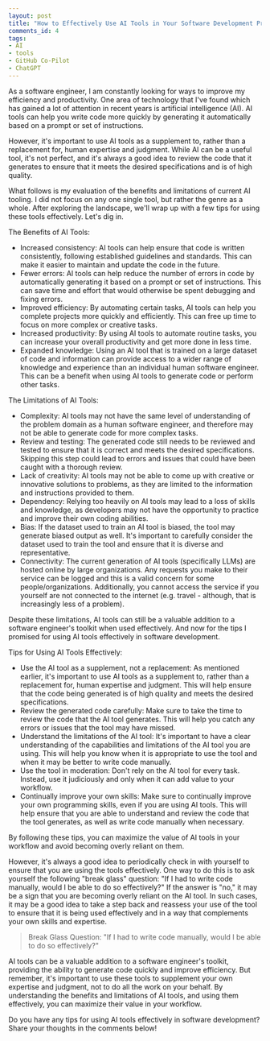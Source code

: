 ```yaml
---
layout: post
title: "How to Effectively Use AI Tools in Your Software Development Process"
comments_id: 4
tags:
- AI
- tools
- GitHub Co-Pilot 
- ChatGPT
---
```

As a software engineer, I am constantly looking for ways to improve my efficiency and productivity. One area of technology that I've found which has gained a lot of attention in recent years is artificial intelligence (AI). AI tools can help you write code more quickly by generating it automatically based on a prompt or set of instructions.

However, it's important to use AI tools as a supplement to, rather than a replacement for, human expertise and judgment. While AI can be a useful tool, it's not perfect, and it's always a good idea to review the code that it generates to ensure that it meets the desired specifications and is of high quality.

What follows is my evaluation of the benefits and limitations of current AI tooling. I did not focus on any one single tool, but rather the genre as a whole. After exploring the landscape, we'll wrap up with a few tips for using these tools effectively. Let's dig in.

The Benefits of AI Tools:

- Increased consistency: AI tools can help ensure that code is written consistently, following established guidelines and standards. This can make it easier to maintain and update the code in the future.
- Fewer errors: AI tools can help reduce the number of errors in code by automatically generating it based on a prompt or set of instructions. This can save time and effort that would otherwise be spent debugging and fixing errors.
- Improved efficiency: By automating certain tasks, AI tools can help you complete projects more quickly and efficiently. This can free up time to focus on more complex or creative tasks.
- Increased productivity: By using AI tools to automate routine tasks, you can increase your overall productivity and get more done in less time.
- Expanded knowledge: Using an AI tool that is trained on a large dataset of code and information can provide access to a wider range of knowledge and experience than an individual human software engineer. This can be a benefit when using AI tools to generate code or perform other tasks.

The Limitations of AI Tools:

- Complexity: AI tools may not have the same level of understanding of the problem domain as a human software engineer, and therefore may not be able to generate code for more complex tasks.
- Review and testing: The generated code still needs to be reviewed and tested to ensure that it is correct and meets the desired specifications. Skipping this step could lead to errors and issues that could have been caught with a thorough review.
- Lack of creativity: AI tools may not be able to come up with creative or innovative solutions to problems, as they are limited to the information and instructions provided to them.
- Dependency: Relying too heavily on AI tools may lead to a loss of skills and knowledge, as developers may not have the opportunity to practice and improve their own coding abilities.
- Bias: If the dataset used to train an AI tool is biased, the tool may generate biased output as well. It's important to carefully consider the dataset used to train the tool and ensure that it is diverse and representative.
- Connectivity: The current generation of AI tools (specifically LLMs) are hosted online by large organizations. Any requests you make to their service can be logged and this is a valid concern for some people/organizations. Additionally, you cannot access the service if you yourself are not connected to the internet (e.g. travel - although, that is increasingly less of a problem).

Despite these limitations, AI tools can still be a valuable addition to a software engineer's toolkit when used effectively. And now for the tips I promised for using AI tools effectively in software development.

Tips for Using AI Tools Effectively:

- Use the AI tool as a supplement, not a replacement: As mentioned earlier, it's important to use AI tools as a supplement to, rather than a replacement for, human expertise and judgment. This will help ensure that the code being generated is of high quality and meets the desired specifications.
- Review the generated code carefully: Make sure to take the time to review the code that the AI tool generates. This will help you catch any errors or issues that the tool may have missed.
- Understand the limitations of the AI tool: It's important to have a clear understanding of the capabilities and limitations of the AI tool you are using. This will help you know when it is appropriate to use the tool and when it may be better to write code manually.
- Use the tool in moderation: Don't rely on the AI tool for every task. Instead, use it judiciously and only when it can add value to your workflow.
- Continually improve your own skills: Make sure to continually improve your own programming skills, even if you are using AI tools. This will help ensure that you are able to understand and review the code that the tool generates, as well as write code manually when necessary.

By following these tips, you can maximize the value of AI tools in your workflow and avoid becoming overly reliant on them.

However, it's always a good idea to periodically check in with yourself to ensure that you are using the tools effectively. One way to do this is to ask yourself the following "break glass" question: "If I had to write code manually, would I be able to do so effectively?" If the answer is "no," it may be a sign that you are becoming overly reliant on the AI tool. In such cases, it may be a good idea to take a step back and reassess your use of the tool to ensure that it is being used effectively and in a way that complements your own skills and expertise.

> Break Glass Question: "If I had to write code manually, would I be able to do so effectively?"

AI tools can be a valuable addition to a software engineer's toolkit, providing the ability to generate code quickly and improve efficiency. But remember, it's important to use these tools to supplement your own expertise and judgment, not to do all the work on your behalf. By understanding the benefits and limitations of AI tools, and using them effectively, you can maximize their value in your workflow.

Do you have any tips for using AI tools effectively in software development? Share your thoughts in the comments below!

